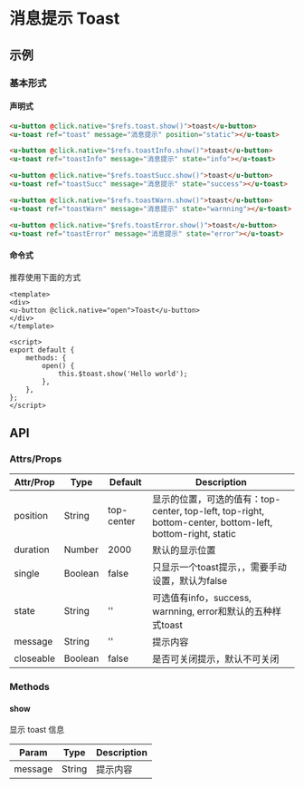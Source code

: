 # 消息提示 Toast

## 示例
### 基本形式

#### 声明式


``` html
<u-button @click.native="$refs.toast.show()">toast</u-button>
<u-toast ref="toast" message="消息提示" position="static"></u-toast>
```

``` html
<u-button @click.native="$refs.toastInfo.show()">toast</u-button>
<u-toast ref="toastInfo" message="消息提示" state="info"></u-toast>
```

``` html
<u-button @click.native="$refs.toastSucc.show()">toast</u-button>
<u-toast ref="toastSucc" message="消息提示" state="success"></u-toast>
```

``` html
<u-button @click.native="$refs.toastWarn.show()">toast</u-button>
<u-toast ref="toastWarn" message="消息提示" state="warnning"></u-toast>
```

``` html
<u-button @click.native="$refs.toastError.show()">toast</u-button>
<u-toast ref="toastError" message="消息提示" state="error"></u-toast>
```

#### 命令式
推荐使用下面的方式

``` vue
<template>
<div>
<u-button @click.native="open">Toast</u-button>
</div>
</template>

<script>
export default {
    methods: {
        open() {
            this.$toast.show('Hello world');
        },
    },
};
</script>
```


## API
### Attrs/Props

| Attr/Prop | Type | Default | Description |
| --------- | ---- | ------- | ----------- |
| position | String | top-center | 显示的位置，可选的值有：top-center, top-left, top-right, bottom-center, bottom-left, bottom-right, static |
| duration | Number | 2000 | 默认的显示位置 |
| single | Boolean | false | 只显示一个toast提示，，需要手动设置，默认为false |
| state | String | '' | 可选值有info，success, warnning, error和默认的五种样式toast |
| message | String | '' | 提示内容 |
| closeable | Boolean | false | 是否可关闭提示，默认不可关闭 |

### Methods

#### show

显示 toast 信息

| Param | Type | Description |
| ----- | ---- | ----------- |
| message | String | 提示内容 |